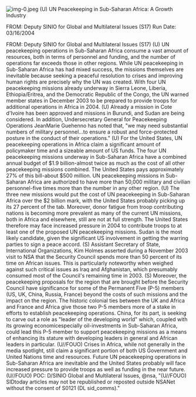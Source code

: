 ![img-0.jpeg](img-0.jpeg)
(U) UN Peacekeeping in Sub-Saharan Africa: A Growth Industry

FROM:
Deputy SINIO for Global and Multilateral Issues (S17)
Run Date: 03/16/2004

FROM:
Deputy SINIO for Global and Multilateral Issues (S17)
(U) UN peacekeeping operations in Sub-Saharan Africa consume a vast amount of resources, both in terms of personnel and funding, and the number of operations far exceeds those in other regions. While UN peacekeeping in Sub-Saharan Africa has had mixed success, the missions themselves are inevitable because seeking a peaceful resolution to crises and improving human rights are precisely why the UN was created. With four UN peacekeeping missions already underway in Sierra Leone, Liberia, Ethiopia/Eritrea, and the Democratic Republic of the Congo, the UN warned member states in December 2003 to be prepared to provide troops for additional operations in Africa in 2004.
(U) Already a mission in Cote d'Ivoire has been approved and missions in Burundi, and Sudan are being considered. In addition, Undersecretary General for Peacekeeping Operations JeanMarie Guehenno has noted that, "we may need substantial numbers of military personnel...to ensure a robust and force-protected posture in the conduct of their operations."
(U) For the United States, UN peacekeeping operations in Africa claim a significant amount of policymaker time and a sizeable amount of US funds. The four UN peacekeeping missions underway in Sub-Saharan Africa have a combined annual budget of $\$ 1.9$ billion-almost twice as much as the cost of all other peacekeeping missions combined. The United States pays approximately $27 \%$ of this bill-about $\$ 500$ million. UN peacekeeping missions in Sub-Saharan Africa are authorized to have more than 50,000 military and civilian personnel-five times more than the number in any other region.
(U) The three new missions would put the cost of UN peacekeeping in Sub-Saharan Africa over the $\$ 2$ billion mark, with the United States probably picking up its 27 percent of the tab. Moreover, donor fatigue from troop contributing nations is becoming more prevalent as many of the current UN missions, both in Africa and elsewhere, still are not at full strength. The United States therefore may face increased pressure in 2004 to contribute troops to at least one of the proposed UN peacekeeping missions. Sudan is the most likely candidate, given the significant US involvement in getting the warring parties to sign a peace accord.
(S) Assistant Secretary of State, International Organizations, Kim Holmes asserted during a November 2003 visit to NSA that the Security Council spends more than 50 percent of its time on African issues. This is particularly noteworthy when weighed against such critical issues as Iraq and Afghanistan, which presumably consumed most of the Council's remaining time in 2003.
(S) Moreover, the peacekeeping proposals for the region that are brought before the Security Council have significance for some of the Permanent Five (P-5) members (US, UK, China, Russia, France) beyond the costs of such missions and the impact on the region. The historic colonial ties between the UK and Africa and France and Africa give those two P-5 members more of a stake in efforts to establish peacekeeping operations. China, for its part, is seeking to carve out a role as "leader of the developing world" which, coupled with its growing economicespecially oil-investments in Sub-Saharan Africa, could lead this P-5 member to support peacekeeping missions as a means of enhancing its stature with developing leaders in general and African leaders in particular.
(U//FOUO) Crises in Africa, while not generally in the media spotlight, still claim a significant portion of both US Government and United Nations time and resources. Future UN peacekeeping operations in Sub-Saharan Africa are inevitable and the United States probably will face
increased pressure to provide troops as well as funding in the near future.
(U//FOUO) POC: D/SINIO Global and Multilateral Issues, @nsa,
"(U//FOUO) SIDtoday articles may not be republished or reposted outside NSANet without the consent of S0121 (DL sid_comms)."
